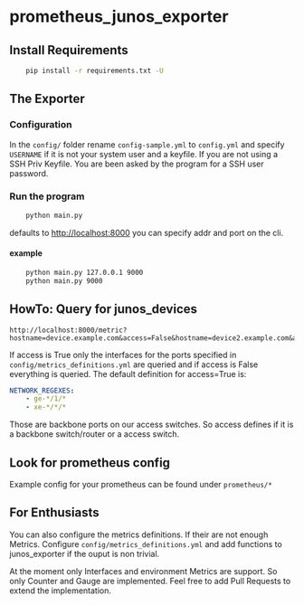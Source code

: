 # prometheus_junos_exporter

## Install Requirements

```bash
    pip install -r requirements.txt -U
```

## The Exporter

### Configuration

In the `config/` folder rename `config-sample.yml` to `config.yml` and specify `USERNAME` if it is not your system user
and a keyfile.
If you are not using a SSH Priv Keyfile. You are been asked by the program for a SSH user password.

### Run the program

```bash
    python main.py
```

defaults to [http://localhost:8000](http://localhost:8000)
you can specify addr and port on the cli.

#### example

```bash
    python main.py 127.0.0.1 9000
    python main.py 9000
```

## HowTo: Query for junos_devices

    http://localhost:8000/metric?hostname=device.example.com&access=False&hostname=device2.example.com&access=True

If access is True only the interfaces for the ports specified in
`config/metrics_definitions.yml` are queried and if access is False everything is queried.
The default definition for access=True is:

```yml
NETWORK_REGEXES:
    - ge-*/1/*
    - xe-*/*/*
```

Those are backbone ports on our access switches. So access defines if it is a backbone switch/router or a access switch.

## Look for prometheus config

Example config for your prometheus can be found under `prometheus/*`

## For Enthusiasts

You can also configure the metrics definitions.
If their are not enough Metrics.
Configure `config/metrics_definitions.yml` and add functions to junos_exporter if the ouput is non trivial.

At the moment only Interfaces and environment Metrics are support.
So only Counter and Gauge are implemented.
Feel free to add Pull Requests to extend the implementation.